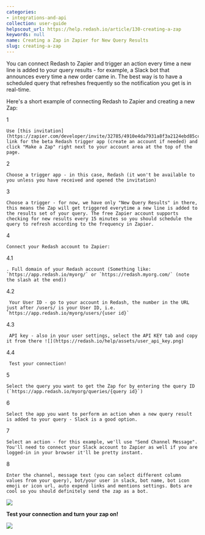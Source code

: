```yaml
---
categories:
- integrations-and-api
collection: user-guide
helpscout_url: https://help.redash.io/article/130-creating-a-zap
keywords: null
name: Creating a Zap in Zapier for New Query Results
slug: creating-a-zap
---
```

You can connect Redash to Zapier and trigger an action every time a new line
is added to your query results - for example, a Slack bot that announces every
time a new order came in. The best way is to have a scheduled query that
refreshes frequently so the notification you get is in real-time.

Here's a short example of connecting Redash to Zapier and creating a new Zap:

1

    Use [this invitation](https://zapier.com/developer/invite/32785/4910e4da7931a8f3a2124ebd85cc352b/) link for the beta Redash trigger app (create an account if needed) and click "Make a Zap" right next to your account area at the top of the page. 
2

    Choose a trigger app - in this case, Redash (it won't be available to you unless you have received and opened the invitation) 
3

    Choose a trigger - for now, we have only "New Query Results" in there, this means the Zap will get triggered everytime a new line is added to the results set of your query. The free Zapier account supports checking for new results every 15 minutes so you should schedule the query to refresh according to the frequency in Zapier. 
4

    Connect your Redash account to Zapier: 
4.1

    . Full domain of your Redash account (Something like:  `https://app.redash.io/myorg/` or `https://redash.myorg.com/` (note the slash at the end)) 
4.2

     Your User ID - go to your account in Redash, the number in the URL just after /users/ is your User ID, i.e.  `https://app.redash.io/myorg/users/{user id}`
4.3

     API key - also in your user settings, select the API KEY tab and copy it from there ![](https://redash.io/help/assets/user_api_key.png)
4.4

     Test your connection! 
5

    Select the query you want to get the Zap for by entering the query ID (`https://app.redash.io/myorg/queries/{query id}`) 
6

    Select the app you want to perform an action when a new query result is added to your query - Slack is a good option. 
7

    Select an action - for this example, we'll use "Send Channel Message". You'll need to connect your Slack account to Zapier as well if you are logged-in in your browser it'll be pretty instant. 
8

    Enter the channel, message text (you can select different column values from your query), bot/your user in slack, bot name, bot icon emoji or icon url, auto expend links and mentions settings. Bots are cool so you should definitely send the zap as a bot. 

![](https://redash.io/help/assets/%E2%80%8F%E2%80%8Fzapier_slack_template_wider.png)

**Test your connection and turn your zap on!**

![](https://redash.io/help/assets/zappy_bot.png)

